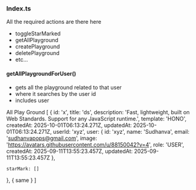 ### Index.ts

All the required actions are there here 
- toggleStarMarked
- getAllPlayground
- createPlayground
- deletePlayground
- etc...

#### getAllPlaygroundForUser()

- gets all the playground related to that user
- where it searches by the user id 
- includes user

All Play Ground [
  {
    id: 'x',
    title: 'ds',
    description: 'Fast, lightweight, built on Web Standards. Support for any JavaScript runtime.',
    template: 'HONO',
    createdAt: 2025-10-01T06:13:24.271Z,
    updatedAt: 2025-10-01T06:13:24.271Z,
    userId: 'xyz',
    <!-- Full user is included -->
    user: {
      id: 'xyz',
      name: 'Sudhanva',
      email: 'sudhanvapops@gmail.com',
      image: 'https://avatars.githubusercontent.com/u/88150042?v=4',
      role: 'USER',
      createdAt: 2025-09-11T13:55:23.457Z,
      updatedAt: 2025-09-11T13:55:23.457Z
    },

    starMark: []
  },
  {
    same
  }
]

